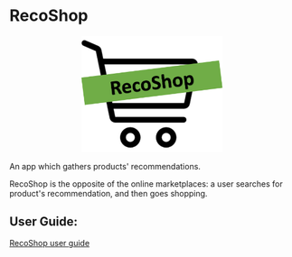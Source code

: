 # RecoShop
<p align="center">
<img src="https://github.com/HavahGerhardt/RecoShop/blob/master/app/src/main/res/drawable/reco_main_icon.png" width="250">
</p>
An app which gathers products' recommendations.

RecoShop is the opposite of the online marketplaces: a user searches for product's recommendation, and then goes shopping.

## User Guide:

[RecoShop user guide](https://github.com/HavahGerhardt/RecoShop/blob/master/User%20Guide.md)
